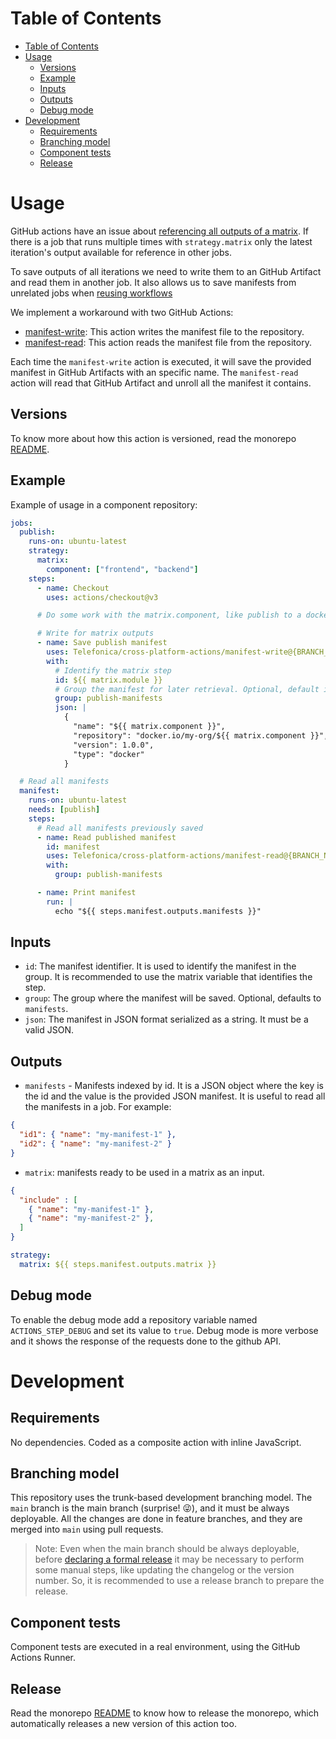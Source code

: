 # Table of Contents
<!-- TOC -->

- [Table of Contents](#table-of-contents)
- [Usage](#usage)
  - [Versions](#versions)
  - [Example](#example)
  - [Inputs](#inputs)
  - [Outputs](#outputs)
  - [Debug mode](#debug-mode)
- [Development](#development)
  - [Requirements](#requirements)
  - [Branching model](#branching-model)
  - [Component tests](#component-tests)
  - [Release](#release)

<!-- /TOC -->

# Usage

GitHub actions have an issue about [referencing all outputs of a matrix](https://github.com/orgs/community/discussions/17245). If there is a job that runs multiple times with `strategy.matrix` only the latest iteration's output available for reference in other jobs.

To save outputs of all iterations we need to write them to an GitHub Artifact and read them in another job.
It also allows us to save manifests from unrelated jobs when [reusing workflows](https://docs.github.com/en/actions/using-workflows/reusing-workflows)

We implement a workaround with two GitHub Actions:

- [manifest-write](../): This action writes the manifest file to the repository.
- [manifest-read](./): This action reads the manifest file from the repository.

Each time the `manifest-write` action is executed, it will save the provided manifest in GitHub Artifacts with an specific name. The `manifest-read` action will read that GitHub Artifact and unroll all the manifest it contains.

## Versions

To know more about how this action is versioned, read the monorepo [README](../README.md#versions).

## Example

Example of usage in a component repository:

```yaml
jobs:
  publish:
    runs-on: ubuntu-latest
    strategy:
      matrix:
        component: ["frontend", "backend"]
    steps:
      - name: Checkout
        uses: actions/checkout@v3

      # Do some work with the matrix.component, like publish to a docker registry

      # Write for matrix outputs
      - name: Save publish manifest
        uses: Telefonica/cross-platform-actions/manifest-write@{BRANCH_NAME|VERSION}
        with:
          # Identify the matrix step
          id: ${{ matrix.module }}
          # Group the manifest for later retrieval. Optional, default is 'manifests'
          group: publish-manifests
          json: |
            {
              "name": "${{ matrix.component }}",
              "repository": "docker.io/my-org/${{ matrix.component }}",
              "version": 1.0.0",
              "type": "docker"
            }

  # Read all manifests
  manifest:
    runs-on: ubuntu-latest
    needs: [publish]
    steps:
      # Read all manifests previously saved
      - name: Read published manifest
        id: manifest
        uses: Telefonica/cross-platform-actions/manifest-read@{BRANCH_NAME|VERSION}
        with:
          group: publish-manifests

      - name: Print manifest
        run: |
          echo "${{ steps.manifest.outputs.manifests }}"

```

## Inputs

- `id`: The manifest identifier. It is used to identify the manifest in the group. It is recommended to use the matrix variable that identifies the step.
- `group`: The group where the manifest will be saved. Optional, defaults to `manifests`.
- `json`: The manifest in JSON format serialized as a string. It must be a valid JSON.

## Outputs

- `manifests` - Manifests indexed by id. It is a JSON object where the key is the id and the value is the provided JSON manifest. It is useful to read all the manifests in a job. For example:
```json
{
  "id1": { "name": "my-manifest-1" },
  "id2": { "name": "my-manifest-2" }
}
```

- `matrix`: manifests ready to be used in a matrix as an input.
```json
{
  "include" : [
    { "name": "my-manifest-1" },
    { "name": "my-manifest-2" },
  ]
}
```
```yml
strategy:
  matrix: ${{ steps.manifest.outputs.matrix }}
```

## Debug mode

To enable the debug mode add a repository variable named `ACTIONS_STEP_DEBUG` and set its value to `true`. Debug mode is more verbose and it shows the response of the requests done to the github API.

# Development

## Requirements

No dependencies. Coded as a composite action with inline JavaScript.

## Branching model

This repository uses the trunk-based development branching model. The `main` branch is the main branch (surprise! 😜), and it must be always deployable. All the changes are done in feature branches, and they are merged into `main` using pull requests.

> Note: Even when the main branch should be always deployable, before [declaring a formal release](#release) it may be necessary to perform some manual steps, like updating the changelog or the version number. So, it is recommended to use a release branch to prepare the release.

## Component tests

Component tests are executed in a real environment, using the GitHub Actions Runner.

## Release

Read the monorepo [README](../README.md#release) to know how to release the monorepo, which automatically releases a new version of this action too.
